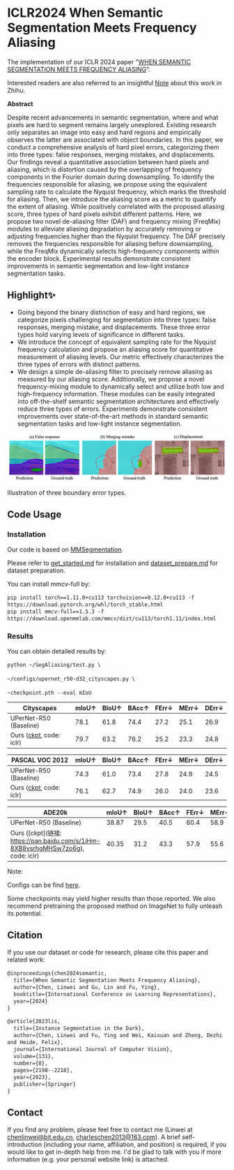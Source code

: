 # ICLR2024 When Semantic Segmentation Meets Frequency Aliasing

The implementation  of our ICLR 2024 paper "[WHEN SEMANTIC SEGMENTATION MEETS FREQUENCY ALIASING](https://openreview.net/forum?id=SYBdkHcXXK)".

Interested readers are also referred to an insightful [Note](https://zhuanlan.zhihu.com/p/678596052) about this work in Zhihu. 

**Abstract**

Despite recent advancements in semantic segmentation, where and what pixels are hard to segment remains largely unexplored. Existing research only separates an image into easy and hard regions and empirically observes the latter are associated with object boundaries.  In this paper, we conduct a comprehensive analysis of hard pixel errors, categorizing them into three types: false responses, merging mistakes, and displacements.  Our findings reveal a quantitative association between hard pixels and aliasing,  which is distortion caused by the overlapping of frequency components in the Fourier domain during downsampling. To identify the frequencies responsible for aliasing, we propose using the equivalent sampling rate to calculate the Nyquist frequency, which marks the threshold for aliasing.  Then, we introduce the aliasing score as a metric to quantify the extent of aliasing. While positively correlated with the proposed aliasing score, three types of hard pixels exhibit different patterns. Here, we propose two novel de-aliasing filter (DAF) and frequency mixing (FreqMix) modules to alleviate aliasing degradation by accurately removing or adjusting frequencies higher than the Nyquist frequency. The DAF precisely removes the frequencies responsible for aliasing before downsampling,  while the FreqMix dynamically selects high-frequency components within the encoder block. Experimental results demonstrate consistent improvements in semantic segmentation and low-light instance segmentation tasks.



## Highlight✨

- Going beyond the binary distinction of easy and hard regions, we categorize pixels challenging for segmentation into three types: false responses, merging mistake, and displacements. These three error types hold varying levels of significance in different tasks.
- We introduce the concept of equivalent sampling rate for the Nyquist frequency calculation and propose an aliasing score for quantitative measurement of aliasing levels. Our metric effectively characterizes the three types of errors with distinct patterns. 
- We design a simple de-aliasing filter to precisely remove aliasing as measured by our aliasing score. Additionally, we propose a novel frequency-mixing module to dynamically select and utilize both low and high-frequency information. These modules can be easily integrated into off-the-shelf semantic segmentation architectures and effectively reduce three types of errors. Experiments demonstrate consistent improvements over state-of-the-art methods in standard semantic segmentation tasks and low-light instance segmentation.

![image-20240301235034715](README.assets/image-20240301235034715.png)

Illustration of three boundary error types.

## Code Usage

### Installation

Our code is based on [MMSegmentation](https://github.com/open-mmlab/mmsegmentation).

Please refer to [get_started.md](https://github.com/open-mmlab/mmsegmentation/blob/main/docs/en/get_started.md#installation) for installation and [dataset_prepare.md](https://github.com/open-mmlab/mmsegmentation/blob/main/docs/en/user_guides/2_dataset_prepare.md#prepare-datasets) for dataset preparation.

You can install mmcv-full by: 

```
pip install torch==1.11.0+cu113 torchvision==0.12.0+cu113 -f https://download.pytorch.org/whl/torch_stable.html
pip install mmcv-full==1.5.3 -f https://download.openmmlab.com/mmcv/dist/cu113/torch1.11/index.html
```

### Results

You can obtain detailed results by:

```
python ~/SegAliasing/test.py \

~/configs/upernet_r50-d32_cityscapes.py \

~checkpoint.pth --eval mIoU
```

| Cityscapes                                                   | mIoU↑ | BIoU↑ | BAcc↑ | FErr↓ | MErr↓ | DErr↓ |
| ------------------------------------------------------------ | ----- | ----- | ----- | ----- | ----- | ----- |
| UPerNet-R50 (Baseline)                                       | 78.1  | 61.8  | 74.4  | 27.2  | 25.1  | 26.9  |
| Ours ([ckpt](https://pan.baidu.com/s/1xCH1jSs-NSojYotsMUrtqA), code: iclr) | 79.7  | 63.2  | 76.2  | 25.2  | 23.3  | 24.8  |

| PASCAL VOC 2012                                              | mIoU↑ | BIoU↑ | BAcc↑ | FErr↓ | MErr↓ | DErr↓ |
| ------------------------------------------------------------ | ----- | ----- | ----- | ----- | ----- | ----- |
| UPerNet-R50 (Baseline)                                       | 74.3  | 61.0  | 73.4  | 27.8  | 24.9  | 24.5  |
| Ours ([ckpt](https://pan.baidu.com/s/1lNFnsazd9q1YtJFgmvTOow), code: iclr) | 76.1  | 62.7  | 74.9  | 26.0  | 24.0  | 23.6  |

| ADE20k                                                       | mIoU↑ | BIoU↑ | BAcc↑ | FErr↓ | MErr↓ | DErr↓ |
| ------------------------------------------------------------ | ----- | ----- | ----- | ----- | ----- | ----- |
| UPerNet-R50 (Baseline)                                       | 38.87 | 29.5  | 40.5  | 60.4  | 58.9  | 60.2  |
| Ours ([ckpt](链接: https://pan.baidu.com/s/1iHm-8XB8ysrhgMHSw7zo6g), code: iclr) | 40.35 | 31.2  | 43.3  | 57.9  | 55.6  | 56.7  |

Note:

Configs can be find [here](./mmseg_custom/configs).

Some checkpoints may yield higher results than those reported. We also recommend pretraining the proposed method on ImageNet to fully unleash its potential.

## Citation

If you use our dataset or code for research, please cite this paper and related work: 

```
@inproceedings{chen2024semantic,
  title={When Semantic Segmentation Meets Frequency Aliasing},
  author={Chen, Linwei and Gu, Lin and Fu, Ying},
  booktitle={International Conference on Learning Representations},
  year={2024}
}
```

```
@article{2023lis,
  title={Instance Segmentation in the Dark},
  author={Chen, Linwei and Fu, Ying and Wei, Kaixuan and Zheng, Dezhi and Heide, Felix},
  journal={International Journal of Computer Vision},
  volume={131},
  number={8},
  pages={2198--2218},
  year={2023},
  publisher={Springer}
}
```



## Contact

If you find any problem, please feel free to contact me (Linwei at  chenlinwei@bit.edu.cn, charleschen2013@163.com). A brief self-introduction (including your name, affiliation, and position) is required, if you would like to get in-depth help from me. I'd be glad to talk with you if more information (e.g. your personal website link) is attached.